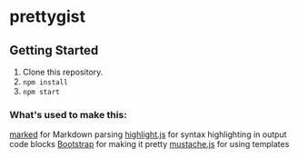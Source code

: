 prettygist
==========

## Getting Started
1. Clone this repository.
2. ``` npm install ```
3. ``` npm start ```


### What's used to make this:
[marked](https://github.com/chjj/marked) for Markdown parsing
[highlight.js](http://softwaremaniacs.org/soft/highlight/en/) for syntax highlighting in output code blocks
[Bootstrap](http://getbootstrap.com/) for making it pretty
[mustache.js](http://mustache.github.io/) for using templates